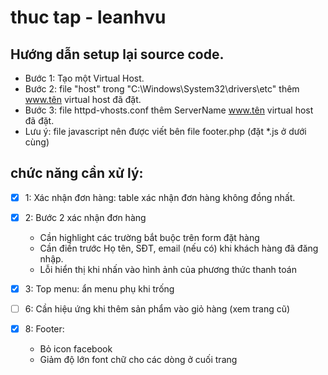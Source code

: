 # thuc tap - leanhvu

## Hướng dẫn setup lại source code.

- Bước 1: Tạo một Virtual Host.
- Bước 2: file "host" trong "C:\Windows\System32\drivers\etc" thêm www.tên virtual host đã đặt.
- Bước 3: file httpd-vhosts.conf thêm ServerName www.tên virtual host đã đặt.
- Lưu ý: file javascript nên được viết bên file footer.php (đặt *.js ở dưới cùng)
<!-- using vim -->


## chức năng cần xử lý:
- [x] 1: Xác nhận đơn hàng: table xác nhận đơn hàng không đồng nhất.
- [x] 2: Bước 2 xác nhận đơn hàng
  - Cần highlight các trường bắt buộc trên form đặt hàng
  - Cần điền trước Họ tên, SĐT, email (nếu có) khi khách hàng đã đăng nhập.
  - Lỗi hiển thị khi nhấn vào hình ảnh của phương thức thanh toán

- [x] 3: Top menu: ẩn menu phụ khi trống
- [ ] 6: Cần hiệu ứng khi thêm sản phẩm vào giỏ hàng (xem trang cũ)
- [x] 8: Footer:
  - Bỏ icon facebook
  - Giảm độ lớn font chữ cho các dòng ở cuối trang
